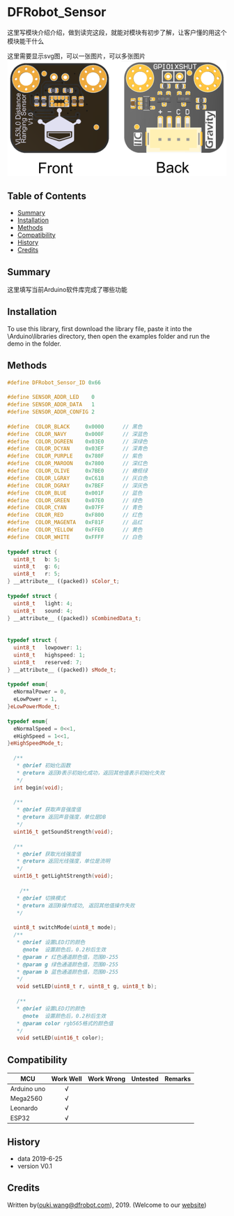 ﻿# DFRobot_Sensor
这里写模块介绍介绍，做到读完这段，就能对模块有初步了解，让客户懂的用这个模块能干什么<br>

这里需要显示svg图，可以一张图片，可以多张图片
![正反面svg效果图](https://github.com/ouki-wang/DFRobot_Sensor/raw/master/resources/images/SEN0245svg1.png)


## Table of Contents

* [Summary](#summary)
* [Installation](#installation)
* [Methods](#methods)
* [Compatibility](#compatibility)
* [History](#history)
* [Credits](#credits)

## Summary

这里填写当前Arduino软件库完成了哪些功能

## Installation

To use this library, first download the library file, paste it into the \Arduino\libraries directory, then open the examples folder and run the demo in the folder.

## Methods

```C++
#define DFRobot_Sensor_ID 0x66

#define SENSOR_ADDR_LED    0
#define SENSOR_ADDR_DATA   1
#define SENSOR_ADDR_CONFIG 2

#define  COLOR_BLACK     0x0000      // 黑色    
#define  COLOR_NAVY      0x000F      // 深蓝色  
#define  COLOR_DGREEN    0x03E0      // 深绿色  
#define  COLOR_DCYAN     0x03EF      // 深青色  
#define  COLOR_PURPLE    0x780F      // 紫色  
#define  COLOR_MAROON    0x7800      // 深红色      
#define  COLOR_OLIVE     0x7BE0      // 橄榄绿      
#define  COLOR_LGRAY     0xC618      // 灰白色
#define  COLOR_DGRAY     0x7BEF      // 深灰色      
#define  COLOR_BLUE      0x001F      // 蓝色    
#define  COLOR_GREEN     0x07E0      // 绿色          
#define  COLOR_CYAN      0x07FF      // 青色  
#define  COLOR_RED       0xF800      // 红色       
#define  COLOR_MAGENTA   0xF81F      // 品红    
#define  COLOR_YELLOW    0xFFE0      // 黄色        
#define  COLOR_WHITE     0xFFFF      // 白色  

typedef struct {
  uint8_t   b: 5;
  uint8_t   g: 6;
  uint8_t   r: 5;
} __attribute__ ((packed)) sColor_t;

typedef struct {
  uint8_t   light: 4;
  uint8_t   sound: 4;
} __attribute__ ((packed)) sCombinedData_t;


typedef struct {
  uint8_t   lowpower: 1;
  uint8_t   highspeed: 1;
  uint8_t   reserved: 7;
} __attribute__ ((packed)) sMode_t;

typedef enum{
  eNormalPower = 0,
  eLowPower = 1,
}eLowPowerMode_t;

typedef enum{
  eNormalSpeed = 0<<1,
  eHighSpeed = 1<<1,
}eHighSpeedMode_t;

  /**
   * @brief 初始化函数
   * @return 返回0表示初始化成功，返回其他值表示初始化失败
   */
  int begin(void);
  
  /**
   * @brief 获取声音强度值
   * @return 返回声音强度，单位是DB
   */
  uint16_t getSoundStrength(void);

  /**
   * @brief 获取光线强度值
   * @return 返回光线强度，单位是流明
   */
  uint16_t getLightStrength(void);
  
    /**
   * @brief 切换模式
   * @return 返回0操作成功, 返回其他值操作失败
   */

  uint8_t switchMode(uint8_t mode);
  /**
   * @brief 设置LED灯的颜色
     @note  设置颜色后，0.2秒后生效
   * @param r 红色通道颜色值，范围0-255
   * @param g 绿色通道颜色值，范围0-255
   * @param b 蓝色通道颜色值，范围0-255
   */
   void setLED(uint8_t r, uint8_t g, uint8_t b);

   /**
   * @brief 设置LED灯的颜色
     @note  设置颜色后，0.2秒后生效
   * @param color rgb565格式的颜色值
   */
   void setLED(uint16_t color);
```

## Compatibility

MCU                | Work Well    | Work Wrong   | Untested    | Remarks
------------------ | :----------: | :----------: | :---------: | -----
Arduino uno        |      √       |              |             | 
Mega2560        |      √       |              |             | 
Leonardo        |      √       |              |             | 
ESP32        |      √       |              |             | 


## History

- data 2019-6-25
- version V0.1


## Credits

Written by(ouki.wang@dfrobot.com), 2019. (Welcome to our [website](https://www.dfrobot.com/))





